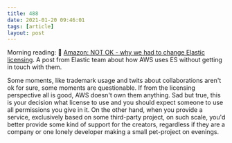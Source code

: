 ```yaml
---
title: 488
date: 2021-01-20 09:46:01
tags: [article]
layout: post
---
```


Morning reading:
📄 [Amazon: NOT OK - why we had to change Elastic licensing](https://www.elastic.co/blog/why-license-change-AWS). A post from Elastic team about how AWS uses ES without getting in touch with them.

Some moments, like trademark usage and twits about collaborations aren't ok for sure, some moments are questionable. If from the licensing perspective all is good, AWS doesn't own them anything. Sad but true, this is your decision what license to use and you should expect someone to use all permissions you give in it. On the other hand, when you provide a service, exclusively based on some third-party project, on such scale, you'd better provide some kind of support for the creators, regardless if they are a company or one lonely developer making a small pet-project on evenings.
